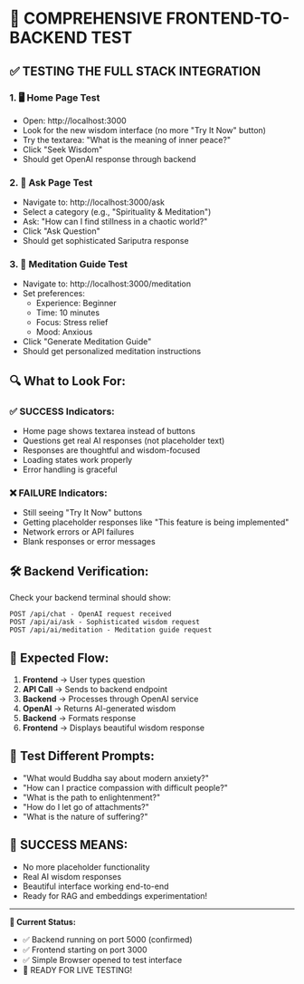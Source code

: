 # 🚀 COMPREHENSIVE FRONTEND-TO-BACKEND TEST

## ✅ TESTING THE FULL STACK INTEGRATION

### 1. 🖥️ **Home Page Test**
- Open: http://localhost:3000
- Look for the new wisdom interface (no more "Try It Now" button)
- Try the textarea: "What is the meaning of inner peace?"
- Click "Seek Wisdom"
- Should get OpenAI response through backend

### 2. 🧠 **Ask Page Test**  
- Navigate to: http://localhost:3000/ask
- Select a category (e.g., "Spirituality & Meditation")
- Ask: "How can I find stillness in a chaotic world?"
- Click "Ask Question"
- Should get sophisticated Sariputra response

### 3. 🧘 **Meditation Guide Test**
- Navigate to: http://localhost:3000/meditation
- Set preferences:
  - Experience: Beginner
  - Time: 10 minutes
  - Focus: Stress relief
  - Mood: Anxious
- Click "Generate Meditation Guide"
- Should get personalized meditation instructions

## 🔍 **What to Look For:**

### ✅ **SUCCESS Indicators:**
- Home page shows textarea instead of buttons
- Questions get real AI responses (not placeholder text)
- Responses are thoughtful and wisdom-focused
- Loading states work properly
- Error handling is graceful

### ❌ **FAILURE Indicators:**
- Still seeing "Try It Now" buttons
- Getting placeholder responses like "This feature is being implemented"
- Network errors or API failures
- Blank responses or error messages

## 🛠️ **Backend Verification:**
Check your backend terminal should show:
```
POST /api/chat - OpenAI request received
POST /api/ai/ask - Sophisticated wisdom request
POST /api/ai/meditation - Meditation guide request
```

## 🎯 **Expected Flow:**
1. **Frontend** → User types question
2. **API Call** → Sends to backend endpoint
3. **Backend** → Processes through OpenAI service  
4. **OpenAI** → Returns AI-generated wisdom
5. **Backend** → Formats response
6. **Frontend** → Displays beautiful wisdom response

## 📱 **Test Different Prompts:**
- "What would Buddha say about modern anxiety?"
- "How can I practice compassion with difficult people?"
- "What is the path to enlightenment?"
- "How do I let go of attachments?"
- "What is the nature of suffering?"

## 🎉 **SUCCESS MEANS:**
- No more placeholder functionality
- Real AI wisdom responses
- Beautiful interface working end-to-end
- Ready for RAG and embeddings experimentation!

---

**🚨 Current Status:**
- ✅ Backend running on port 5000 (confirmed)
- ✅ Frontend starting on port 3000
- ✅ Simple Browser opened to test interface
- 🎯 READY FOR LIVE TESTING!